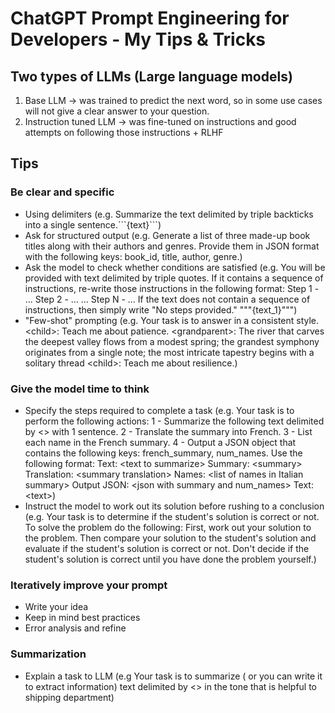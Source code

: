 # ChatGPT Prompt Engineering for Developers - My Tips & Tricks

## Two types of LLMs (Large language models)
1. Base LLM -> was trained to predict the next word, so in some use cases will not give a clear answer to your question.
2. Instruction tuned LLM -> was fine-tuned on instructions and good attempts on following those instructions + RLHF
## Tips
### Be clear and specific
- Using delimiters (e.g. Summarize the text delimited by triple backticks into a single sentence.\```{text}```)
- Ask for structured output (e.g. Generate a list of three made-up book titles along with their authors and genres. Provide them in JSON format with the following keys: book_id, title, author, genre.)
- Ask the model to check whether conditions are satisfied (e.g. You will be provided with text delimited by triple quotes. If it contains a sequence of instructions, re-write those instructions in the following format: Step 1 - ... Step 2 - … … Step N - … If the text does not contain a sequence of instructions, then simply write \"No steps provided.\" \"\"\"{text_1}\"\"\")
- "Few-shot" prompting (e.g. Your task is to answer in a consistent style. \<child>: Teach me about patience. \<grandparent>: The river that carves the deepest valley flows from a modest spring; the grandest symphony originates from a single note; the most intricate tapestry begins with a solitary thread \<child>: Teach me about resilience.)
### Give the model time to think
- Specify the steps required to complete a task (e.g. Your task is to perform the following actions: 1 - Summarize the following text delimited by <> with 1 sentence. 2 - Translate the summary into French. 3 - List each name in the French summary. 4 - Output a JSON object that contains the following keys: french_summary, num_names. Use the following format: Text: \<text to summarize> Summary: \<summary> Translation: \<summary translation> Names: \<list of names in Italian summary> Output JSON: \<json with summary and num_names> Text: \<text>)
- Instruct the model to work out its solution before rushing to a conclusion (e.g. Your task is to determine if the student's solution is correct or not. To solve the problem do the following: First, work out your solution to the problem. Then compare your solution to the student's solution and evaluate if the student's solution is correct or not. Don't decide if the student's solution is correct until you have done the problem yourself.)
### Iteratively improve your prompt
- Write your idea
- Keep in mind best practices
- Error analysis and refine
### Summarization
- Explain a task to LLM (e.g Your task is to summarize ( or you can write it to extract information) text delimited by <> in the tone that is helpful to shipping department)
